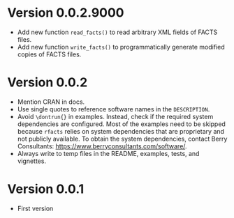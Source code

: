 # Version 0.0.2.9000

* Add new function `read_facts()` to read arbitrary XML fields of FACTS files.
* Add new function `write_facts()` to programmatically generate modified copies of FACTS files.

# Version 0.0.2

* Mention CRAN in docs.
* Use single quotes to reference software names in the `DESCRIPTION`.
* Avoid `\dontrun{}` in examples. Instead, check if the required system dependencies are configured. Most of the examples need to be skipped because `rfacts` relies on system dependencies that are proprietary and not publicly available. To obtain the system dependencies, contact Berry Consultants: <https://www.berryconsultants.com/software/>.
* Always write to temp files in the README, examples, tests, and vignettes.

# Version 0.0.1

* First version
